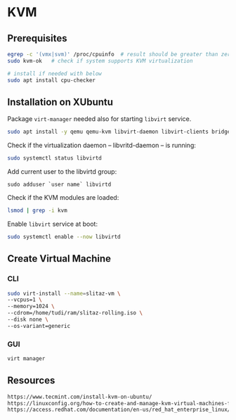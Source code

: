 # KVM 
## Prerequisites
```bash
egrep -c '(vmx|svm)' /proc/cpuinfo  # result should be greater than zero
sudo kvm-ok   # check if system supports KVM virtualization

# install if needed with below
sudo apt install cpu-checker
```
## Installation on XUbuntu
Package `virt-manager` needed also for starting `libvirt` service.
```bash
sudo apt install -y qemu qemu-kvm libvirt-daemon libvirt-clients bridge-utils virt-manager
```
Check if the virtualization daemon – libvritd-daemon – is running:
```bash
sudo systemctl status libvirtd
```
Add current user to the libvirtd group:
```
sudo adduser `user name` libvirtd
```
Check if the KVM modules are loaded:
```bash
lsmod | grep -i kvm
```
Enable `libvirt` service at boot:
```bash
sudo systemctl enable --now libvirtd
```
## Create Virtual Machine
### CLI
```bash
sudo virt-install --name=slitaz-vm \
--vcpus=1 \
--memory=1024 \
--cdrom=/home/tudi/ram/slitaz-rolling.iso \
--disk none \
--os-variant=generic
```
### GUI
```bash
virt manager
```

## Resources
```html
https://www.tecmint.com/install-kvm-on-ubuntu/
https://linuxconfig.org/how-to-create-and-manage-kvm-virtual-machines-from-cli
https://access.redhat.com/documentation/en-us/red_hat_enterprise_linux/7/html/virtualization_deployment_and_administration_guide/sect-guest_virtual_machine_installation_overview-creating_guests_with_virt_install
```
